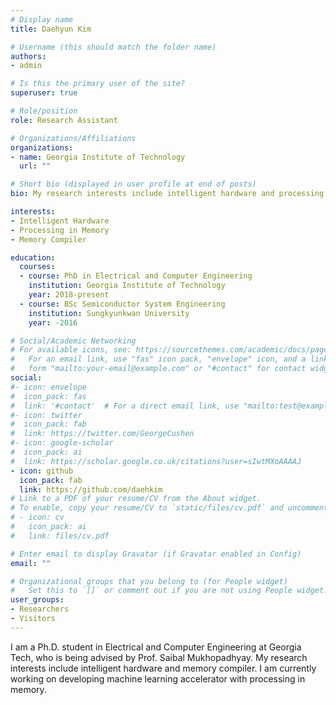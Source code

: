 ```yaml
---
# Display name
title: Daehyun Kim

# Username (this should match the folder name)
authors:
- admin

# Is this the primary user of the site?
superuser: true

# Role/position
role: Research Assistant

# Organizations/Affiliations
organizations:
- name: Georgia Institute of Technology
  url: ""

# Short bio (displayed in user profile at end of posts)
bio: My research interests include intelligent hardware and processing in memory.

interests:
- Intelligent Hardware
- Processing in Memory
- Memory Compiler

education:
  courses:
  - course: PhD in Electrical and Computer Engineering
    institution: Georgia Institute of Technology
    year: 2018-present
  - course: BSc Semiconductor System Engineering
    institution: Sungkyunkwan University
    year: -2016

# Social/Academic Networking
# For available icons, see: https://sourcethemes.com/academic/docs/page-builder/#icons
#   For an email link, use "fas" icon pack, "envelope" icon, and a link in the
#   form "mailto:your-email@example.com" or "#contact" for contact widget.
social:
#- icon: envelope
#  icon_pack: fas
#  link: '#contact'  # For a direct email link, use "mailto:test@example.org".
#- icon: twitter
#  icon_pack: fab
#  link: https://twitter.com/GeorgeCushen
#- icon: google-scholar
#  icon_pack: ai
#  link: https://scholar.google.co.uk/citations?user=sIwtMXoAAAAJ
- icon: github
  icon_pack: fab
  link: https://github.com/daehkim
# Link to a PDF of your resume/CV from the About widget.
# To enable, copy your resume/CV to `static/files/cv.pdf` and uncomment the lines below.
# - icon: cv
#   icon_pack: ai
#   link: files/cv.pdf

# Enter email to display Gravatar (if Gravatar enabled in Config)
email: ""

# Organizational groups that you belong to (for People widget)
#   Set this to `[]` or comment out if you are not using People widget.
user_groups:
- Researchers
- Visitors
---
```


I am a Ph.D. student in Electrical and Computer Engineering at Georgia Tech, who is being advised by Prof. Saibal Mukhopadhyay. My research interests include intelligent hardware and memory compiler. I am currently working on developing machine learning accelerator with processing in memory.
